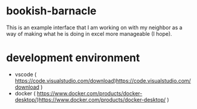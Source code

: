 # bookish-barnacle
This is an example interface that I am working on with my neighbor as a way of making what he is doing in excel more manageable (I hope).

# development environment
- vscode  ( https://code.visualstudio.com/download)https://code.visualstudio.com/download )
- docker  ( https://www.docker.com/products/docker-desktop/)https://www.docker.com/products/docker-desktop/ )


